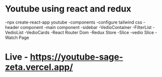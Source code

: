 # Youtube using react and redux
-npx create-react-app youtube
-components
-configure tailwind css
-header component
-main component
-sidebar
-VedioContainer
-FilterList
-VedioList
-VedioCards
-React Router Dom
-Redux Store
-Slice
-vedio Slice
-Watch Page

# Live - https://youtube-sage-zeta.vercel.app/
